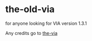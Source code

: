 # the-old-via
for anyone looking for VIA version 1.3.1


Any credits go to [the-via](https://github.com/the-via)
